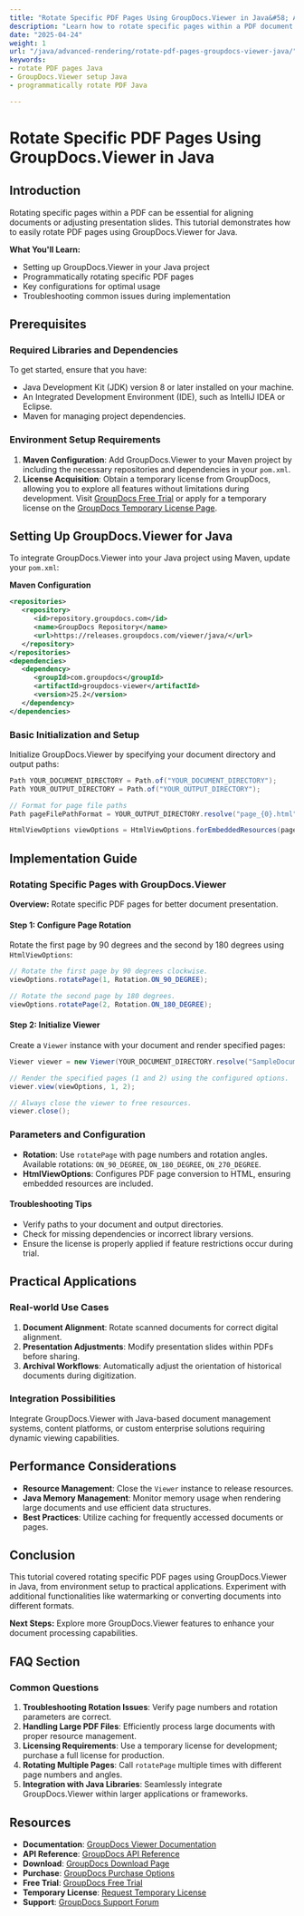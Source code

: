 ```yaml
---
title: "Rotate Specific PDF Pages Using GroupDocs.Viewer in Java&#58; A Comprehensive Guide"
description: "Learn how to rotate specific pages within a PDF document using GroupDocs.Viewer for Java. This guide covers setup, implementation, and practical applications."
date: "2025-04-24"
weight: 1
url: "/java/advanced-rendering/rotate-pdf-pages-groupdocs-viewer-java/"
keywords:
- rotate PDF pages Java
- GroupDocs.Viewer setup Java
- programmatically rotate PDF Java

---
```



# Rotate Specific PDF Pages Using GroupDocs.Viewer in Java

## Introduction

Rotating specific pages within a PDF can be essential for aligning documents or adjusting presentation slides. This tutorial demonstrates how to easily rotate PDF pages using GroupDocs.Viewer for Java.

**What You'll Learn:**
- Setting up GroupDocs.Viewer in your Java project
- Programmatically rotating specific PDF pages
- Key configurations for optimal usage
- Troubleshooting common issues during implementation

## Prerequisites

### Required Libraries and Dependencies

To get started, ensure that you have:
- Java Development Kit (JDK) version 8 or later installed on your machine.
- An Integrated Development Environment (IDE), such as IntelliJ IDEA or Eclipse.
- Maven for managing project dependencies.

### Environment Setup Requirements

1. **Maven Configuration**: Add GroupDocs.Viewer to your Maven project by including the necessary repositories and dependencies in your `pom.xml`.
2. **License Acquisition**: Obtain a temporary license from GroupDocs, allowing you to explore all features without limitations during development. Visit [GroupDocs Free Trial](https://releases.groupdocs.com/viewer/java/) or apply for a temporary license on the [GroupDocs Temporary License Page](https://purchase.groupdocs.com/temporary-license/).

## Setting Up GroupDocs.Viewer for Java

To integrate GroupDocs.Viewer into your Java project using Maven, update your `pom.xml`:

**Maven Configuration**
```xml
<repositories>
   <repository>
      <id>repository.groupdocs.com</id>
      <name>GroupDocs Repository</name>
      <url>https://releases.groupdocs.com/viewer/java/</url>
   </repository>
</repositories>
<dependencies>
   <dependency>
      <groupId>com.groupdocs</groupId>
      <artifactId>groupdocs-viewer</artifactId>
      <version>25.2</version>
   </dependency>
</dependencies>
```

### Basic Initialization and Setup

Initialize GroupDocs.Viewer by specifying your document directory and output paths:

```java
Path YOUR_DOCUMENT_DIRECTORY = Path.of("YOUR_DOCUMENT_DIRECTORY");
Path YOUR_OUTPUT_DIRECTORY = Path.of("YOUR_OUTPUT_DIRECTORY");

// Format for page file paths
Path pageFilePathFormat = YOUR_OUTPUT_DIRECTORY.resolve("page_{0}.html");

HtmlViewOptions viewOptions = HtmlViewOptions.forEmbeddedResources(pageFilePathFormat);
```

## Implementation Guide

### Rotating Specific Pages with GroupDocs.Viewer

**Overview:** Rotate specific PDF pages for better document presentation.

#### Step 1: Configure Page Rotation

Rotate the first page by 90 degrees and the second by 180 degrees using `HtmlViewOptions`:

```java
// Rotate the first page by 90 degrees clockwise.
viewOptions.rotatePage(1, Rotation.ON_90_DEGREE);

// Rotate the second page by 180 degrees.
viewOptions.rotatePage(2, Rotation.ON_180_DEGREE);
```

#### Step 2: Initialize Viewer

Create a `Viewer` instance with your document and render specified pages:

```java
Viewer viewer = new Viewer(YOUR_DOCUMENT_DIRECTORY.resolve("SampleDocument.pdf"));

// Render the specified pages (1 and 2) using the configured options.
viewer.view(viewOptions, 1, 2);

// Always close the viewer to free resources.
viewer.close();
```

### Parameters and Configuration

- **Rotation**: Use `rotatePage` with page numbers and rotation angles. Available rotations: `ON_90_DEGREE`, `ON_180_DEGREE`, `ON_270_DEGREE`.
- **HtmlViewOptions**: Configures PDF page conversion to HTML, ensuring embedded resources are included.

#### Troubleshooting Tips

- Verify paths to your document and output directories.
- Check for missing dependencies or incorrect library versions.
- Ensure the license is properly applied if feature restrictions occur during trial.

## Practical Applications

### Real-world Use Cases
1. **Document Alignment**: Rotate scanned documents for correct digital alignment.
2. **Presentation Adjustments**: Modify presentation slides within PDFs before sharing.
3. **Archival Workflows**: Automatically adjust the orientation of historical documents during digitization.

### Integration Possibilities
Integrate GroupDocs.Viewer with Java-based document management systems, content platforms, or custom enterprise solutions requiring dynamic viewing capabilities.

## Performance Considerations

- **Resource Management**: Close the `Viewer` instance to release resources.
- **Java Memory Management**: Monitor memory usage when rendering large documents and use efficient data structures.
- **Best Practices**: Utilize caching for frequently accessed documents or pages.

## Conclusion

This tutorial covered rotating specific PDF pages using GroupDocs.Viewer in Java, from environment setup to practical applications. Experiment with additional functionalities like watermarking or converting documents into different formats.

**Next Steps:** Explore more GroupDocs.Viewer features to enhance your document processing capabilities.

## FAQ Section

### Common Questions
1. **Troubleshooting Rotation Issues**: Verify page numbers and rotation parameters are correct.
2. **Handling Large PDF Files**: Efficiently process large documents with proper resource management.
3. **Licensing Requirements**: Use a temporary license for development; purchase a full license for production.
4. **Rotating Multiple Pages**: Call `rotatePage` multiple times with different page numbers and angles.
5. **Integration with Java Libraries**: Seamlessly integrate GroupDocs.Viewer within larger applications or frameworks.

## Resources
- **Documentation**: [GroupDocs Viewer Documentation](https://docs.groupdocs.com/viewer/java/)
- **API Reference**: [GroupDocs API Reference](https://reference.groupdocs.com/viewer/java/)
- **Download**: [GroupDocs Download Page](https://releases.groupdocs.com/viewer/java/)
- **Purchase**: [GroupDocs Purchase Options](https://purchase.groupdocs.com/buy)
- **Free Trial**: [GroupDocs Free Trial](https://releases.groupdocs.com/viewer/java/)
- **Temporary License**: [Request Temporary License](https://purchase.groupdocs.com/temporary-license/)
- **Support**: [GroupDocs Support Forum](https://forum.groupdocs.com/c/viewer/9)
